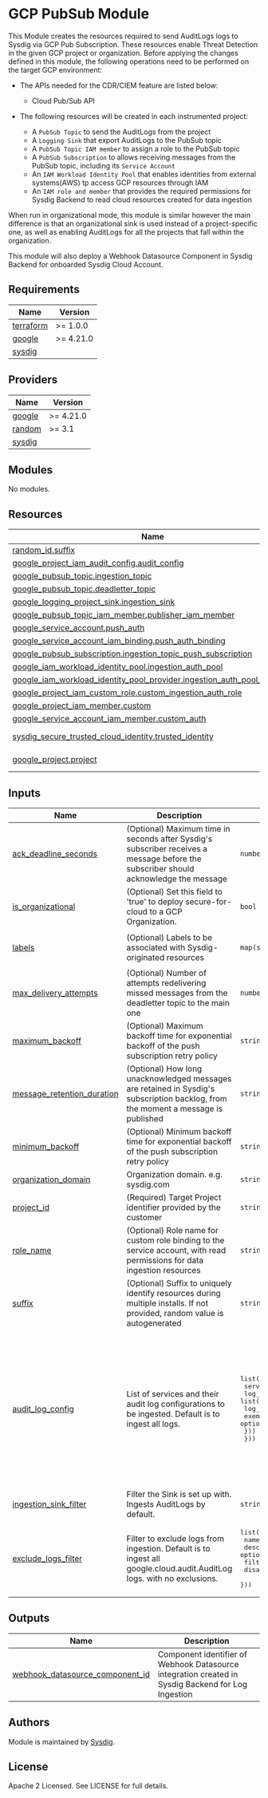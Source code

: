 # GCP PubSub Module

This Module creates the resources required to send AuditLogs logs to Sysdig via GCP Pub Subscription. These resources enable Threat Detection in the given GCP project or organization.
Before applying the changes defined in this module, the following operations need to be performed on the target GCP environment:

- The APIs needed for the CDR/CIEM feature are listed below:
    - Cloud Pub/Sub API

- The following resources will be created in each instrumented project:
    - A `PubSub Topic` to send the AuditLogs from the project
    - A `Logging Sink` that export AuditLogs to the PubSub topic
    - A `PubSub Topic IAM member` to assign a role to the PubSub topic
    - A `PubSub Subscription` to allows receiving messages from the PubSub topic, including its `Service Account`
    - An `IAM Workload Identity Pool` that enables identities from external systems(AWS) tp access GCP resources through IAM
    - An `IAM role and member` that provides the required permissions for Sysdig Backend to read cloud resources created for data ingestion

When run in organizational mode, this module is similar however the main difference is that an organizational sink is used
instead of a project-specific one, as well as enabling AuditLogs for all the projects that fall within the organization.

This module will also deploy a Webhook Datasource Component in Sysdig Backend for onboarded Sysdig Cloud Account.

<!-- BEGINNING OF PRE-COMMIT-TERRAFORM DOCS HOOK -->
## Requirements

| Name                                                                      | Version   |
|---------------------------------------------------------------------------|-----------|
| <a name="requirement_terraform"></a> [terraform](#requirement\_terraform) | >= 1.0.0  |
| <a name="requirement_google"></a> [google](#requirement\_google)          | >= 4.21.0 |
| <a name="requirement_sysdig"></a> [sysdig](#requirement\_sysdig)          |           |

## Providers

| Name                                                             | Version   |
|------------------------------------------------------------------|-----------|
| <a name="provider_google"></a> [google](#provider\_google)       | >= 4.21.0 |
| <a name="requirement_random"></a> [random](#requirement\_random) | >= 3.1    |
| <a name="requirement_sysdig"></a> [sysdig](#requirement\_sysdig) |           |


## Modules

No modules.

## Resources

| Name                                                                                                                                                                                                 | Type        |
|------------------------------------------------------------------------------------------------------------------------------------------------------------------------------------------------------|-------------|
| [random_id.suffix](https://registry.terraform.io/providers/hashicorp/random/latest/docs/resources/id)                                                                                                | resource    |
| [google_project_iam_audit_config.audit_config](https://registry.terraform.io/providers/hashicorp/google/3.0.0-beta.1/docs/resources/google_project_iam#google_project_iam_audit_config)              | resource    |
| [google_pubsub_topic.ingestion_topic](https://registry.terraform.io/providers/hashicorp/google/latest/docs/resources/pubsub_topic.html)                                                              | resource    |
| [google_pubsub_topic.deadletter_topic](https://registry.terraform.io/providers/hashicorp/google/latest/docs/resources/pubsub_topic.html)                                                             | resource    |
| [google_logging_project_sink.ingestion_sink](https://registry.terraform.io/providers/hashicorp/google/latest/docs/resources/logging_project_sink)                                                    | resource    |
| [google_pubsub_topic_iam_member.publisher_iam_member](https://registry.terraform.io/providers/hashicorp/google/latest/docs/resources/pubsub_topic_iam#google_pubsub_topic_iam_member)                | resource    |
| [google_service_account.push_auth](https://registry.terraform.io/providers/hashicorp/google/latest/docs/resources/google_service_account)                                                            | resource    |
| [google_service_account_iam_binding.push_auth_binding](https://registry.terraform.io/providers/hashicorp/google/latest/docs/resources/google_service_account_iam#google_service_account_iam_binding) | resource    |
| [google_pubsub_subscription.ingestion_topic_push_subscription](https://registry.terraform.io/providers/hashicorp/google/latest/docs/resources/pubsub_subscription.html)                              | resource    |
| [google_iam_workload_identity_pool.ingestion_auth_pool](https://registry.terraform.io/providers/hashicorp/google/latest/docs/resources/iam_workload_identity_pool)                                   | resource    |
| [google_iam_workload_identity_pool_provider.ingestion_auth_pool_provider](https://registry.terraform.io/providers/hashicorp/google/latest/docs/resources/iam_workload_identity_pool_provider)        | resource    |
| [google_project_iam_custom_role.custom_ingestion_auth_role](https://registry.terraform.io/providers/hashicorp/google/latest/docs/resources/google_project_iam_custom_role)                           | resource    |
| [google_project_iam_member.custom](https://registry.terraform.io/providers/hashicorp/google/3.22.0/docs/resources/google_project_iam#google_project_iam_member)                                      | resource    |
| [google_service_account_iam_member.custom_auth](https://registry.terraform.io/providers/hashicorp/google/latest/docs/resources/google_service_account_iam#google_service_account_iam_member)         | resource    |
| [sysdig_secure_trusted_cloud_identity.trusted_identity](https://registry.terraform.io/providers/sysdiglabs/sysdig/latest/docs/data-sources/secure_trusted_cloud_identity)                            | data source |
| [google_project.project](https://registry.terraform.io/providers/hashicorp/google/latest/docs/data-sources/project)                                                                                  | data source |

## Inputs

| Name | Description | Type | Default | Required |
|------|-------------|------|---------|:--------:|
| <a name="input_ack_deadline_seconds"></a> [ack\_deadline\_seconds](#input\_ack\_deadline\_seconds) | (Optional) Maximum time in seconds after Sysdig's subscriber receives a message before the subscriber should acknowledge the message | `number` | `60` | no |
| <a name="input_is_organizational"></a> [is\_organizational](#input\_is\_organizational) | (Optional) Set this field to 'true' to deploy secure-for-cloud to a GCP Organization. | `bool` | `false` | no |
| <a name="input_labels"></a> [labels](#input\_labels) | (Optional) Labels to be associated with Sysdig-originated resources | `map(string)` | <pre>{<br>  "originator": "sysdig"<br>}</pre> | no |
| <a name="input_max_delivery_attempts"></a> [max\_delivery\_attempts](#input\_max\_delivery\_attempts) | (Optional) Number of attempts redelivering missed messages from the deadletter topic to the main one | `number` | `5` | no |
| <a name="input_maximum_backoff"></a> [maximum\_backoff](#input\_maximum\_backoff) | (Optional) Maximum backoff time for exponential backoff of the push subscription retry policy | `string` | `"600s"` | no |
| <a name="input_message_retention_duration"></a> [message\_retention\_duration](#input\_message\_retention\_duration) | (Optional) How long unacknowledged messages are retained in Sysdig's subscription backlog, from the moment a message is published | `string` | `"604800s"` | no |
| <a name="input_minimum_backoff"></a> [minimum\_backoff](#input\_minimum\_backoff) | (Optional) Minimum backoff time for exponential backoff of the push subscription retry policy | `string` | `"10s"` | no |
| <a name="input_organization_domain"></a> [organization\_domain](#input\_organization\_domain) | Organization domain. e.g. sysdig.com | `string` | `""` | no |
| <a name="input_project_id"></a> [project\_id](#input\_project\_id) | (Required) Target Project identifier provided by the customer | `string` | n/a | yes |
| <a name="input_role_name"></a> [role\_name](#input\_role\_name) | (Optional) Role name for custom role binding to the service account, with read permissions for data ingestion resources | `string` | `"SysdigIngestionAuthRole"` | no |
| <a name="input_suffix"></a> [suffix](#input\_suffix) | (Optional) Suffix to uniquely identify resources during multiple installs. If not provided, random value is autogenerated | `string` | `null` | no |
| <a name="input_audit_log_config"></a> [audit\_log\_config](#input\_audit\_log\_config) | List of services and their audit log configurations to be ingested. Default is to ingest all logs. | <pre>list(object({<br>    service = string,<br>    log_config = list(object({<br>      log_type         = string,<br>      exempted_members = optional(list(string))<br>    }))<br>  }))</pre> | <pre>[<br>  {<br>    "log_config": [<br>      {<br>        "log_type": "ADMIN_READ"<br>      },<br>      {<br>        "log_type": "DATA_READ"<br>      },<br>      {<br>        "log_type": "DATA_WRITE"<br>      }<br>    ],<br>    "service": "allServices"<br>  }<br>]</pre> | no |
| <a name="ingestion_sink_filter"></a> [ingestion\_sink\_filter](#input\_ingestion\_sink\_filter) | Filter the Sink is set up with. Ingests AuditLogs by default. | `string` | `protoPayload.@type = "type.googleapis.com/google.cloud.audit.AuditLog"` | no |
| <a name="input_exclude_logs_filter"></a> [exclude\_logs\_filter](#input\_exclude\_logs\_filter) | Filter to exclude logs from ingestion. Default is to ingest all google.cloud.audit.AuditLog logs. with no exclusions. | <pre>list(object({<br>    name        = string,<br>    description = optional(string),<br>    filter      = string,<br>    disabled    = optional(bool)<br>  }))</pre> | `[]` | no |

## Outputs

| Name                                                                                                                            | Description                                                                                        |
|---------------------------------------------------------------------------------------------------------------------------------|----------------------------------------------------------------------------------------------------|
| <a name="output_webhook_datasource_component_id"></a> [webhook\_datasource\_component\_id](#webhook\_datasource\_component\_id) | Component identifier of Webhook Datasource integration created in Sysdig Backend for Log Ingestion |

<!-- END OF PRE-COMMIT-TERRAFORM DOCS HOOK -->

## Authors

Module is maintained by [Sysdig](https://sysdig.com).

## License

Apache 2 Licensed. See LICENSE for full details.
